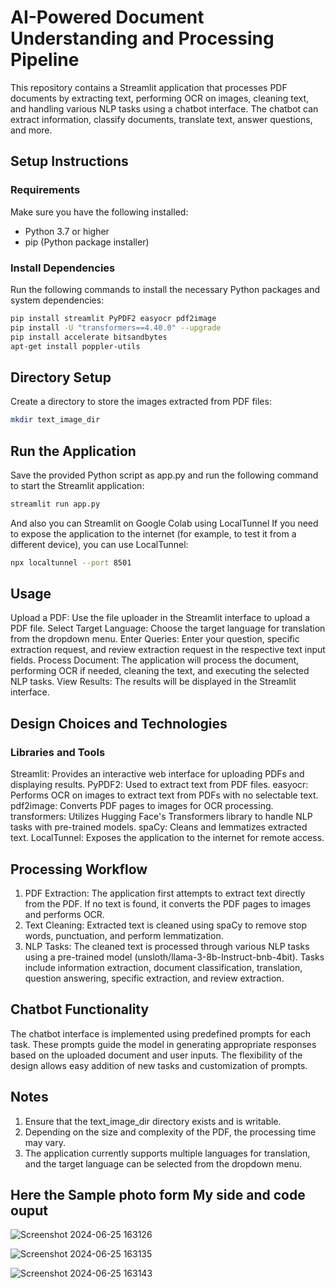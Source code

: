 # AI-Powered Document Understanding and Processing Pipeline

This repository contains a Streamlit application that processes PDF documents by extracting text, performing OCR on images, cleaning text, and handling various NLP tasks using a chatbot interface. The chatbot can extract information, classify documents, translate text, answer questions, and more.

## Setup Instructions

### Requirements

Make sure you have the following installed:
- Python 3.7 or higher
- pip (Python package installer)

### Install Dependencies

Run the following commands to install the necessary Python packages and system dependencies:

```sh
pip install streamlit PyPDF2 easyocr pdf2image
pip install -U "transformers==4.40.0" --upgrade
pip install accelerate bitsandbytes
apt-get install poppler-utils
```

## Directory Setup
Create a directory to store the images extracted from PDF files:
```sh
mkdir text_image_dir
```

## Run the Application
Save the provided Python script as app.py and run the following command to start the Streamlit application:
```sh
streamlit run app.py
```
And also you can Streamlit on Google Colab using LocalTunnel 
If you need to expose the application to the internet (for example, to test it from a different device), you can use LocalTunnel:

```sh
npx localtunnel --port 8501
```

## Usage
Upload a PDF: Use the file uploader in the Streamlit interface to upload a PDF file.
Select Target Language: Choose the target language for translation from the dropdown menu.
Enter Queries: Enter your question, specific extraction request, and review extraction request in the respective text input fields.
Process Document: The application will process the document, performing OCR if needed, cleaning the text, and executing the selected NLP tasks.
View Results: The results will be displayed in the Streamlit interface.

## Design Choices and Technologies
### Libraries and Tools
Streamlit: Provides an interactive web interface for uploading PDFs and displaying results.
PyPDF2: Used to extract text from PDF files.
easyocr: Performs OCR on images to extract text from PDFs with no selectable text.
pdf2image: Converts PDF pages to images for OCR processing.
transformers: Utilizes Hugging Face's Transformers library to handle NLP tasks with pre-trained models.
spaCy: Cleans and lemmatizes extracted text.
LocalTunnel: Exposes the application to the internet for remote access.

## Processing Workflow
1. PDF Extraction: The application first attempts to extract text directly from the PDF. If no text is found, it converts the PDF pages to images and performs OCR.
2. Text Cleaning: Extracted text is cleaned using spaCy to remove stop words, punctuation, and perform lemmatization.
3. NLP Tasks: The cleaned text is processed through various NLP tasks using a pre-trained model (unsloth/llama-3-8b-Instruct-bnb-4bit). Tasks include information extraction, document classification, translation, question answering, specific extraction, and review extraction.

## Chatbot Functionality
The chatbot interface is implemented using predefined prompts for each task. These prompts guide the model in generating appropriate responses based on the uploaded document and user inputs. The flexibility of the design allows easy addition of new tasks and customization of prompts.

## Notes
1. Ensure that the text_image_dir directory exists and is writable.
2. Depending on the size and complexity of the PDF, the processing time may vary.
3. The application currently supports multiple languages for translation, and the target language can be selected from the dropdown menu.



## Here the Sample photo form My side and code ouput
![Screenshot 2024-06-25 163126](https://github.com/Akashgola123/Doc_Ai/assets/89468705/9d56781b-1092-4465-bdcd-3f445f68cfd0)


![Screenshot 2024-06-25 163135](https://github.com/Akashgola123/Doc_Ai/assets/89468705/528a4a66-0b2e-4fb8-b743-583b9e7fcb2c)


![Screenshot 2024-06-25 163143](https://github.com/Akashgola123/Doc_Ai/assets/89468705/537946bc-9431-4dfa-9501-96ea5c376b22)



